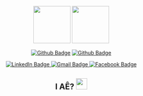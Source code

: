<div id="header" align="center">
  
  <a href="https://github.com/romneycf"><img src="https://avatars.githubusercontent.com/u/91398343?s=400&u=9e9426724543838a6860a08d71c26445d38b6c20&v=4" width="100"/></a>     <a href="https://gitlab.totvs.amplis.com.br/r.cfreire"><img src="https://gitlab.totvs.amplis.com.br/uploads/-/system/user/avatar/464/avatar.png?width=400" width="100"/></a>

  <a href="https://github.com/romneycf"><img src="https://img.shields.io/badge/Github-black?style=for-the-badge&logo=github&logoColor=white" alt="Github Badge"/></a>     <a href="https://gitlab.totvs.amplis.com.br/r.cfreire"><img src="https://img.shields.io/badge/Gitlab-white?style=for-the-badge&logo=gitlab&logoColor=black" alt="Github Badge"/></a>

  <div id="badges">
  <a href="https://www.linkedin.com/in/romney-freire-50a96795/">
    <img src="https://img.shields.io/badge/LinkedIn-blue?style=for-the-badge&logo=linkedin&logoColor=white" alt="LinkedIn Badge"/>
  </a>
  <a href="mailto:romneycf@gmail.com">
    <img src="https://img.shields.io/badge/Gmail-white?style=for-the-badge&logo=gmail&logoColor=red" alt="Gmail Badge"/>
  </a>
  <a href="#">
    <img src="https://img.shields.io/badge/Facebook-blue?style=for-the-badge&logo=facebook&logoColor=white" alt="Facebook Badge"/>
  </a>
</div>
  <img src="https://komarev.com/ghpvc/?username=your-github-romneycf&style=flat-square&color=blue" alt=""/>
  <h2>
  I AÊ? 
  <img src="https://media.giphy.com/media/hvRJCLFzcasrR4ia7z/giphy.gif" width="30px"/>
  </h2>
</div>
